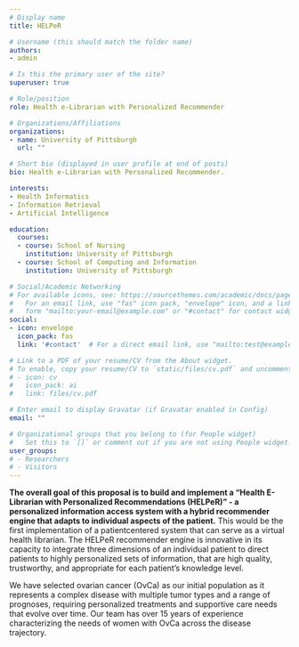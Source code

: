 ```yaml
---
# Display name
title: HELPeR

# Username (this should match the folder name)
authors:
- admin

# Is this the primary user of the site?
superuser: true

# Role/position
role: Health e-Librarian with Personalized Recommender

# Organizations/Affiliations
organizations:
- name: University of Pittsburgh
  url: ""

# Short bio (displayed in user profile at end of posts)
bio: Health e-Librarian with Personalized Recommender.

interests:
- Health Informatics
- Information Retrieval
- Artificial Intelligence

education:
  courses:
  - course: School of Nursing
    institution: University of Pittsburgh
  - course: School of Computing and Information
    institution: University of Pittsburgh

# Social/Academic Networking
# For available icons, see: https://sourcethemes.com/academic/docs/page-builder/#icons
#   For an email link, use "fas" icon pack, "envelope" icon, and a link in the
#   form "mailto:your-email@example.com" or "#contact" for contact widget.
social:
- icon: envelope
  icon_pack: fas
  link: '#contact'  # For a direct email link, use "mailto:test@example.org".

# Link to a PDF of your resume/CV from the About widget.
# To enable, copy your resume/CV to `static/files/cv.pdf` and uncomment the lines below.
# - icon: cv
#   icon_pack: ai
#   link: files/cv.pdf

# Enter email to display Gravatar (if Gravatar enabled in Config)
email: ""

# Organizational groups that you belong to (for People widget)
#   Set this to `[]` or comment out if you are not using People widget.
user_groups:
# - Researchers
# - Visitors
---
```


**The overall goal of this proposal is to build and implement a “Health E-Librarian with Personalized Recommendations (HELPeR)” - a personalized information access system with a hybrid recommender engine that adapts to individual aspects of the patient.** This would be the first implementation of a patientcentered system that can serve as a virtual health librarian. The HELPeR recommender engine is innovative in its capacity to integrate three dimensions of an individual patient to direct patients to highly personalized sets of information, that are high quality, trustworthy, and appropriate for each patient’s knowledge level.

We have selected ovarian cancer (OvCa) as our initial population as it represents a complex disease with multiple tumor types and a range of prognoses, requiring personalized treatments and supportive care needs that evolve over time. Our team has over 15 years of experience characterizing the needs of women with OvCa across the disease trajectory. 
